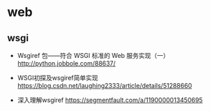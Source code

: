 # web

## wsgi

- Wsgiref 包——符合 WSGI 标准的 Web 服务实现（一）
 http://python.jobbole.com/88637/

- WSGI初探及wsgiref简单实现
 https://blog.csdn.net/laughing2333/article/details/51288660

- 深入理解wsgiref https://segmentfault.com/a/1190000013450695

